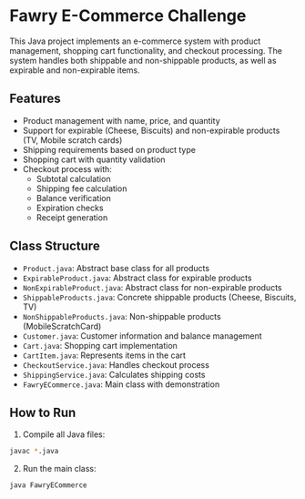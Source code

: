 # Fawry E-Commerce Challenge

This Java project implements an e-commerce system with product management, shopping cart functionality, and checkout processing. The system handles both shippable and non-shippable products, as well as expirable and non-expirable items.

## Features

- Product management with name, price, and quantity
- Support for expirable (Cheese, Biscuits) and non-expirable products (TV, Mobile scratch cards)
- Shipping requirements based on product type
- Shopping cart with quantity validation
- Checkout process with:
  - Subtotal calculation
  - Shipping fee calculation
  - Balance verification
  - Expiration checks
  - Receipt generation

## Class Structure

- `Product.java`: Abstract base class for all products
- `ExpirableProduct.java`: Abstract class for expirable products
- `NonExpirableProduct.java`: Abstract class for non-expirable products
- `ShippableProducts.java`: Concrete shippable products (Cheese, Biscuits, TV)
- `NonShippableProducts.java`: Non-shippable products (MobileScratchCard)
- `Customer.java`: Customer information and balance management
- `Cart.java`: Shopping cart implementation
- `CartItem.java`: Represents items in the cart
- `CheckoutService.java`: Handles checkout process
- `ShippingService.java`: Calculates shipping costs
- `FawryECommerce.java`: Main class with demonstration

## How to Run

1. Compile all Java files:

```bash
javac *.java
```

2. Run the main class:

```bash
java FawryECommerce
```
